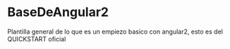 # BaseDeAngular2
Plantilla general de lo que es un empiezo basico con angular2, esto es del QUICKSTART oficial 
